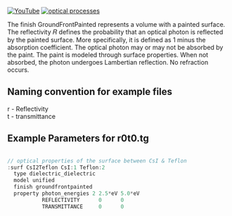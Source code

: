 [![YouTube](https://img.shields.io/badge/You-Tube-red?style=flat)](https://youtu.be/sgo-RPbDRcU)
[![optical processes](https://img.shields.io/badge/optical-processes-blue?style=flat)](../../physics#optical-processes)

The finish GroundFrontPainted represents a volume with a painted surface. The reflectivity 
𝑅 defines the probability that an optical photon is reflected by the painted surface. More specifically, it is defined as 1 minus the absorption coefficient. The optical photon may or may not be absorbed by the paint. The paint is modeled through surface properties. When not absorbed, the photon undergoes Lambertian reflection. No refraction occurs.


## Naming convention for example files
r - Reflectivity
<br>
t - transmittance 
<br>

## Example Parameters for r0t0.tg

~~~cpp

// optical properties of the surface between CsI & Teflon
:surf CsI2Teflon CsI:1 Teflon:2
  type dielectric_dielectric
  model unified	
  finish groundfrontpainted
  property photon_energies 2 2.5*eV 5.0*eV
           REFLECTIVITY      0      0
           TRANSMITTANCE     0      0

~~~



[GEARS]: http://physino.xyz/gears
[tg]: http://geant4-userdoc.web.cern.ch/geant4-userdoc/UsersGuides/ForApplicationDeveloper/html/Detector/Geometry/geomASCII.html
[Geant4]: http://geant4.cern.ch
[GDML]: https://gdml.web.cern.ch/GDML/
[G4OpBoundaryProcess]: http://www-geant4.kek.jp/lxr/source//processes/optical/include/G4OpBoundaryProcess.hh
[PostStepDoIt]: http://www.apc.univ-paris7.fr/~franco/g4doxy4.10/html/class_g4_op_boundary_process.html#a70a65cc5127a05680a0c4679f8300871
[G4LogicalBorderSurface]: http://www-geant4.kek.jp/lxr/source/geometry/volumes/include/G4LogicalBorderSurface.hh

